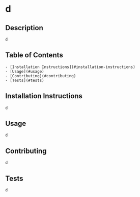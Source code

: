 # d
    
## Description
    d
    
## Table of Contents
    - [Installation Instructions](#installation-instructions)
    - [Usage](#usage)
    - [Contributing](#contributing)
    - [Tests](#tests)
    
## Installation Instructions
    d
    
## Usage
    d
    
## Contributing
    d
    
## Tests
    d